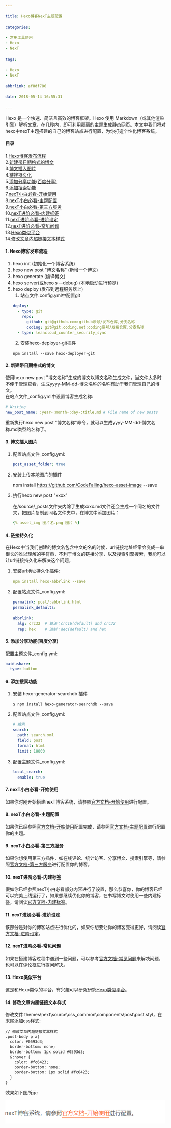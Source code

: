 ```yaml
---

title: Hexo博客NexT主题配置

categories:

- 常用工具使用
- Hexo
- NexT

tags:

- Hexo
- NexT

abbrlink: af8df786

date: 2018-05-14 16:55:31

---
```


Hexo 是一个快速、简洁且高效的博客框架。Hexo 使用 Markdown（或其他渲染引擎）解析文章，在几秒内，即可利用靓丽的主题生成静态网页。本文中我们将对hexo中nexT主题搭建的自己的博客站点进行配置，为你打造个性化博客系统。
<!-- more -->

#### 目录 ####

1.[Hexo博客发布流程](#jump1)  
2.[新建带日期格式的博文](#jump2)  
3.[博文插入图片](#jump3)  
4.[链接持久化](#jump4)  
5.[添加分享功能(百度分享)](#jump5)  
6.[添加搜索功能](#jump6)  
7.[nexT小白必看-开始使用](#jump7)  
8.[nexT小白必看-主题配置](#jump8)  
9.[nexT小白必看-第三方服务](#jump9)  
10.[nexT进阶必看-内建标签](#jump10)  
11.[nexT进阶必看-进阶设定](#jump11)  
12.[nexT进阶必看-常见问题](#jump12)  
13.[Hexo类似平台](#jump13)  
14.[修改文章内超链接文本样式](#jump14)  

 <span id="jump1"></span>
#### 1. Hexo博客发布流程

1. hexo init (初始化一个博客系统)  
2. hexo new post "博文名称" (新增一个博文)  
3. hexo generate (编译博文)  
4. hexo server(或hexo s --debug) (本地启动进行预览)  
5. hexo deploy (发布到远程服务器上)  
	1. 站点文件.config.yml中配置git  
	```yml
	deploy:
	  - type: git
	    repo:
	      github: git@github.com:github账号/发布仓库,分支名称
	      coding: git@git.coding.net:coding账号/发布仓库,分支名称
	  - type: leancloud_counter_security_sync
	```
	2. 安装hexo-deployer-git插件  
	```
	npm install --save hexo-deployer-git
	```

<span id="jump2"></span> 
#### 2. 新建带日期格式的博文

使用hexo new post "博文名称"生成的博文以博文名称生成文件，当文件太多时不便于管理查看，生成yyyy-MM-dd-博文名称的名称有助于我们管理自己的博文。  
在站点文件_config.yml中设置博客生成名称:  

```yml
# Writing
new_post_name: :year-:month-:day-:title.md # File name of new posts  

```

重新执行hexo new post "博文名称"命令，就可以生成yyyy-MM-dd-博文名称.md类型的名称了。

<span id="jump3"></span>
#### 3. 博文插入图片

1. 配置站点文件_config.yml:  

	```yml
	post_asset_folder: true

	```

2. 安装上传本地图片的插件  

	npm install https://github.com/CodeFalling/hexo-asset-image --save

3. 执行hexo new post "xxxx"  

	在/source/_posts文件夹内除了生成xxxx.md文件还会生成一个同名的文件夹，把图片复制到同名文件夹中，在博文中添加图片：

	```yml
	{% asset_img 图片名.png 图片 %}
	```

<span id="jump4"></span>
#### 4. 链接持久化

在Hexo中当我们创建的博文名包含中文的名的时候，url链接地址经常会变成一串很长的难以理解的字符串，不利于博文的链接分享，以及搜索引擎搜索，我能可以让url链接持久化来解决这个问题。  

1. 安装url地址持久化插件:  

	```yml
	npm install hexo-abbrlink --save
	```

2. 配置站点文件_config.yml:  

	```yml  
	permalink: post/:abbrlink.html  
	permalink_defaults:  

	abbrlink:  
	  alg: crc32  # 算法：crc16(default) and crc32  
	  rep: hex    # 进制：dec(default) and hex  
	```

<span id="jump5"></span>
#### 5. 添加分享功能(百度分享)

配置主题文件_config.yml:  

```yml  
baidushare:  
  type: button  
```

<span id="jump6"></span>
#### 6. 添加搜索功能

1. 安装 hexo-generator-searchdb 插件  

	```
	$ npm install hexo-generator-searchdb --save
	```

2. 配置站点文件_config.yml:  

	```yml  
	# 搜索
	search:
	  path: search.xml
	  field: post
	  format: html
	  limit: 10000
	```

3. 配置主题文件_config.yml:  

	```yml  
	local_search:
	  enable: true
	```

<span id="jump7"></span>
#### 7. nexT小白必看-开始使用

如果你时刚开始搭建nexT博客系统，请参照[官方文档-开始使用](http://theme-next.iissnan.com/getting-started.html)进行配置。

<span id="jump8"></span>
#### 8. nexT小白必看-主题配置

如果你已经参照[官方文档-开始使用](http://theme-next.iissnan.com/getting-started.html)配置完成，请参照[官方文档-主题配置](http://theme-next.iissnan.com/theme-settings.html)进行配置你的主题。

<span id="jump9"></span>
#### 9. nexT小白必看-第三方服务

如果你想使用第三方插件，如在线评论、统计访客、分享博文、搜索引擎等，请参照[官方文档-第三方服务](http://theme-next.iissnan.com/third-party-services.html)进行配置你的博客。

<span id="jump10"></span>
#### 10. nexT进阶必看-内建标签

假如你已经参照nexT小白必看部分内容进行了设置，那么恭喜你，你的博客已经可以完美上线运行了，如果想继续优化你的博客，在书写博文时使用一些内建标签，请阅读[官方文档-内建标签](http://theme-next.iissnan.com/tag-plugins.html)。

<span id="jump11"></span>
#### 11. nexT进阶必看-进阶设定

该部分是对你的博客站点进行优化的，如果你想要让你的博客变得更好，请阅读[官方文档-进阶设定](http://theme-next.iissnan.com/advanced-settings.html)。

<span id="jump12"></span>
#### 12. nexT进阶必看-常见问题

如果在搭建博客过程中遇到一些问题，可以参考[官方文档-常见问题](http://theme-next.iissnan.com/faqs.html)来解决问题，也可以在评论框进行提问解决。

<span id="jump13"></span>
#### 13. Hexo类似平台

这是和Hexo类似的平台，有兴趣可以研究研究[Hexo类似平台](http://theme-next.iissnan.com/platforms.html)。

<span id="jump14"></span>
#### 14. 修改文章内超链接文本样式

修改文件 themes\next\source\css\_common\components\post\post.styl，在末尾添加css样式:

```styl 
// 修改文章内超链接文本样式
.post-body p a{
  color: #0593d3;
  border-bottom: none;
  border-bottom: 1px solid #0593d3;
  &:hover {
    color: #fc6423;
    border-bottom: none;
    border-bottom: 1px solid #fc6423;
  }
}
```

效果如下图所示:  

![文章内超链接文本样式效果图](./image/2018-05-14-hexo博客next主题配置/1.png)
